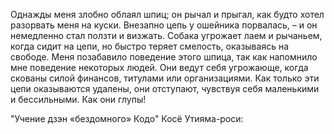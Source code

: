 Однажды меня злобно облаял шпиц; он рычал и прыгал, как будто хотел разорвать меня на куски. Внезапно цепь у ошейника порвалась, – и он немедленно стал ползти и визжать. Собака угрожает лаем и рычаньем, когда сидит на цепи, но быстро теряет смелость, оказываясь на свободе. Меня позабавило поведение этого шпица, так как напомнило мне поведение некоторых людей. Они ведут себя угрожающе, когда скованы силой финансов, титулами или организациями. Как только эти цепи оказываются удалены, они отступают, чувствуя себя маленькими и бессильными. Как они глупы!

"Учение дзэн «бездомного» Кодо"
Косё Утияма-роси: